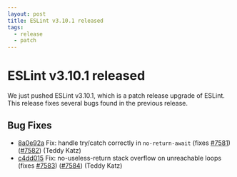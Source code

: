 ```yaml
---
layout: post
title: ESLint v3.10.1 released
tags:
  - release
  - patch
---
```

# ESLint v3.10.1 released

We just pushed ESLint v3.10.1, which is a patch release upgrade of ESLint. This release  fixes several bugs found in the previous release. 










## Bug Fixes


* [8a0e92a](https://github.com/eslint/eslint/commit/8a0e92a) Fix: handle try/catch correctly in `no-return-await` (fixes [#7581](https://github.com/eslint/eslint/issues/7581)) ([#7582](https://github.com/eslint/eslint/issues/7582)) (Teddy Katz)
* [c4dd015](https://github.com/eslint/eslint/commit/c4dd015) Fix: no-useless-return stack overflow on unreachable loops (fixes [#7583](https://github.com/eslint/eslint/issues/7583)) ([#7584](https://github.com/eslint/eslint/issues/7584)) (Teddy Katz)










